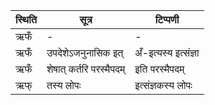 | स्थिति | सूत्र | टिप्पणी |
| ----- | ------- | ------ |
| ऋफँ | - | - |
| ऋफँ | उपदेशेऽजनुनासिक इत् | अँ-इत्यस्य इत्संज्ञा |
| ऋफँ | शेषात् कर्तरि परस्मैपदम् | इति परस्मैपदम् |
| ऋफ् | तस्य लोपः | इत्संज्ञकस्य लोपः |
